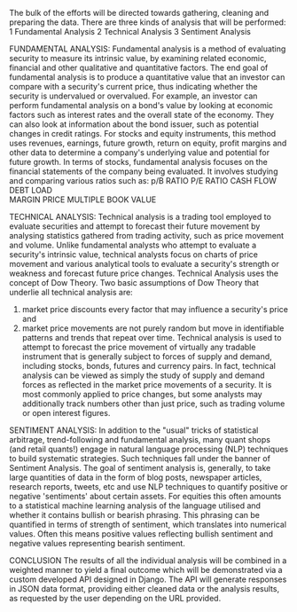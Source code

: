 The bulk of the efforts will be directed towards gathering, cleaning and preparing the data. There are three kinds of analysis that will be performed:
1 Fundamental Analysis
2 Technical Analysis
3 Sentiment Analysis  

FUNDAMENTAL ANALYSIS: Fundamental analysis is a method of evaluating security to measure its intrinsic value, by examining related economic, financial and other qualitative and quantitative factors. The end goal of fundamental analysis is to produce a quantitative value that an investor can compare with a security's current price, thus indicating whether the security is undervalued or overvalued. For example, an investor can perform fundamental analysis on a bond's value by looking at economic factors such as interest rates and the overall state of the economy. They can also look at information about the bond issuer, such as potential changes in credit ratings. For stocks and equity instruments, this method uses revenues, earnings, future growth, return on equity, profit margins and other data to determine a company's underlying value and potential for future growth. In terms of stocks, fundamental analysis focuses on the financial statements of the company being evaluated. It involves studying and comparing various ratios such as:
p/B RATIO
P/E RATIO
CASH FLOW 
DEBT LOAD  
MARGIN PRICE 
MULTIPLE BOOK VALUE  

TECHNICAL ANALYSIS: Technical analysis is a trading tool employed to evaluate securities and attempt to forecast their future movement by analysing statistics gathered from trading activity, such as price movement and volume. Unlike fundamental analysts who attempt to evaluate a security's intrinsic value, technical analysts focus on charts of price movement and various analytical tools to evaluate a security's strength or weakness and forecast future price changes.  Technical Analysis uses the concept of Dow Theory. Two basic assumptions of Dow Theory that underlie all technical analysis are: 
1) market price discounts every factor that may influence a security's price and 
2) market price movements are not purely random but move in identifiable patterns and trends that repeat over time. Technical analysis is used to attempt to forecast the price movement of virtually any tradable instrument that is generally subject to forces of supply and demand, including stocks, bonds, futures and currency pairs. In fact, technical analysis can be viewed as simply the study of supply and demand forces as reflected in the market price movements of a security. It is most commonly applied to price changes, but some analysts may additionally track numbers other than just price, such as trading volume or open interest figures.  

SENTIMENT ANALYSIS: In addition to the "usual" tricks of statistical arbitrage, trend-following and fundamental analysis, many quant shops (and retail quants!) engage in natural language processing (NLP) techniques to build systematic strategies. Such techniques fall under the banner of Sentiment Analysis. The goal of sentiment analysis is, generally, to take large quantities of data in the form of blog posts, newspaper articles, research reports, tweets, etc and use NLP techniques to quantify positive or negative 'sentiments' about certain assets. For equities this often amounts to a statistical machine learning analysis of the language utilised and whether it contains bullish or bearish phrasing. This phrasing can be quantified in terms of strength of sentiment, which translates into numerical values. Often this means positive values reflecting bullish sentiment and negative values representing bearish sentiment.

CONCLUSION
The results of all the individual analysis will be combined in a weighted manner to yield a final outcome which will be demonstrated via a custom developed API designed in Django. The API will generate responses in JSON data format, providing either cleaned data or the analysis results, as requested by the user depending on the URL provided.
